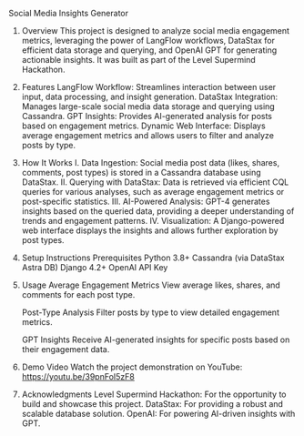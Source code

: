Social Media Insights Generator
1. Overview
    This project is designed to analyze social media engagement metrics, leveraging the power of LangFlow workflows, DataStax for efficient data storage and querying, and     OpenAI GPT for generating actionable insights. It was built as part of the Level Supermind Hackathon.

2. Features
    LangFlow Workflow: Streamlines interaction between user input, data processing, and insight generation.
    DataStax Integration: Manages large-scale social media data storage and querying using Cassandra.
    GPT Insights: Provides AI-generated analysis for posts based on engagement metrics.
    Dynamic Web Interface: Displays average engagement metrics and allows users to filter and analyze posts by type.

3. How It Works
    I. Data Ingestion: Social media post data (likes, shares, comments, post types) is stored in a Cassandra database using DataStax.
    II. Querying with DataStax: Data is retrieved via efficient CQL queries for various analyses, such as average engagement metrics or post-specific statistics.
    III. AI-Powered Analysis: GPT-4 generates insights based on the queried data, providing a deeper understanding of trends and engagement patterns.
    IV. Visualization: A Django-powered web interface displays the insights and allows further exploration by post types.

4. Setup Instructions
    Prerequisites
    Python 3.8+
    Cassandra (via DataStax Astra DB)
    Django 4.2+
    OpenAI API Key

5. Usage
    Average Engagement Metrics
    View average likes, shares, and comments for each post type.
  
    Post-Type Analysis
    Filter posts by type to view detailed engagement metrics.
    
    GPT Insights
    Receive AI-generated insights for specific posts based on their engagement data.

6. Demo Video
   Watch the project demonstration on YouTube: https://youtu.be/39pnFoI5zF8

7. Acknowledgments
    Level Supermind Hackathon: For the opportunity to build and showcase this project.
    DataStax: For providing a robust and scalable database solution.
    OpenAI: For powering AI-driven insights with GPT.

